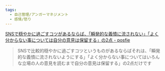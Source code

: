 ```yaml
---
tags:
  - 自己管理/アンガーマネジメント
  - 感情/怒り
---
```

[SNSで穏やかに過ごすコツがあるならば、「瞬発的な義憤に流されない」「よく分からない事については自分の意見は保留する」の2点 - posfie](https://posfie.com/@Count_Down_000/p/oEj8oal)

>SNSで比較的穏やかに過ごすコツというものがあるならばそれは、「瞬発的な義憤に流されないようにする」「よく分からない事についてはいろんな立場の人の意見を読むまで自分の意見は保留する」の2点だけです

